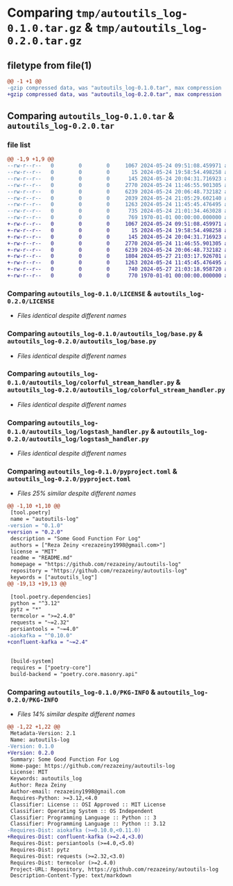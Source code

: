 # Comparing `tmp/autoutils_log-0.1.0.tar.gz` & `tmp/autoutils_log-0.2.0.tar.gz`

## filetype from file(1)

```diff
@@ -1 +1 @@
-gzip compressed data, was "autoutils_log-0.1.0.tar", max compression
+gzip compressed data, was "autoutils_log-0.2.0.tar", max compression
```

## Comparing `autoutils_log-0.1.0.tar` & `autoutils_log-0.2.0.tar`

### file list

```diff
@@ -1,9 +1,9 @@
--rw-r--r--   0        0        0     1067 2024-05-24 09:51:08.459971 autoutils_log-0.1.0/LICENSE
--rw-r--r--   0        0        0       15 2024-05-24 19:58:54.498258 autoutils_log-0.1.0/README.md
--rw-r--r--   0        0        0      145 2024-05-24 20:04:31.716923 autoutils_log-0.1.0/autoutils_log/__init__.py
--rw-r--r--   0        0        0     2770 2024-05-24 11:46:55.901305 autoutils_log-0.1.0/autoutils_log/base.py
--rw-r--r--   0        0        0     6239 2024-05-24 20:06:48.732182 autoutils_log-0.1.0/autoutils_log/colorful_stream_handler.py
--rw-r--r--   0        0        0     2039 2024-05-24 21:05:29.602140 autoutils_log-0.1.0/autoutils_log/kafka_handler.py
--rw-r--r--   0        0        0     1263 2024-05-24 11:45:45.476495 autoutils_log-0.1.0/autoutils_log/logstash_handler.py
--rw-r--r--   0        0        0      735 2024-05-24 21:01:34.463028 autoutils_log-0.1.0/pyproject.toml
--rw-r--r--   0        0        0      769 1970-01-01 00:00:00.000000 autoutils_log-0.1.0/PKG-INFO
+-rw-r--r--   0        0        0     1067 2024-05-24 09:51:08.459971 autoutils_log-0.2.0/LICENSE
+-rw-r--r--   0        0        0       15 2024-05-24 19:58:54.498258 autoutils_log-0.2.0/README.md
+-rw-r--r--   0        0        0      145 2024-05-24 20:04:31.716923 autoutils_log-0.2.0/autoutils_log/__init__.py
+-rw-r--r--   0        0        0     2770 2024-05-24 11:46:55.901305 autoutils_log-0.2.0/autoutils_log/base.py
+-rw-r--r--   0        0        0     6239 2024-05-24 20:06:48.732182 autoutils_log-0.2.0/autoutils_log/colorful_stream_handler.py
+-rw-r--r--   0        0        0     1804 2024-05-27 21:03:17.926701 autoutils_log-0.2.0/autoutils_log/kafka_handler.py
+-rw-r--r--   0        0        0     1263 2024-05-24 11:45:45.476495 autoutils_log-0.2.0/autoutils_log/logstash_handler.py
+-rw-r--r--   0        0        0      740 2024-05-27 21:03:18.958720 autoutils_log-0.2.0/pyproject.toml
+-rw-r--r--   0        0        0      770 1970-01-01 00:00:00.000000 autoutils_log-0.2.0/PKG-INFO
```

### Comparing `autoutils_log-0.1.0/LICENSE` & `autoutils_log-0.2.0/LICENSE`

 * *Files identical despite different names*

### Comparing `autoutils_log-0.1.0/autoutils_log/base.py` & `autoutils_log-0.2.0/autoutils_log/base.py`

 * *Files identical despite different names*

### Comparing `autoutils_log-0.1.0/autoutils_log/colorful_stream_handler.py` & `autoutils_log-0.2.0/autoutils_log/colorful_stream_handler.py`

 * *Files identical despite different names*

### Comparing `autoutils_log-0.1.0/autoutils_log/logstash_handler.py` & `autoutils_log-0.2.0/autoutils_log/logstash_handler.py`

 * *Files identical despite different names*

### Comparing `autoutils_log-0.1.0/pyproject.toml` & `autoutils_log-0.2.0/pyproject.toml`

 * *Files 25% similar despite different names*

```diff
@@ -1,10 +1,10 @@
 [tool.poetry]
 name = "autoutils-log"
-version = "0.1.0"
+version = "0.2.0"
 description = "Some Good Function For Log"
 authors = ["Reza Zeiny <rezazeiny1998@gmail.com>"]
 license = "MIT"
 readme = "README.md"
 homepage = "https://github.com/rezazeiny/autoutils-log"
 repository = "https://github.com/rezazeiny/autoutils-log"
 keywords = ["autoutils_log"]
@@ -19,13 +19,13 @@
 
 [tool.poetry.dependencies]
 python = "^3.12"
 pytz = "*"
 termcolor = ">=2.4.0"
 requests = "~=2.32"
 persiantools = "~=4.0"
-aiokafka = "^0.10.0"
+confluent-kafka = "~=2.4"
 
 
 [build-system]
 requires = ["poetry-core"]
 build-backend = "poetry.core.masonry.api"
```

### Comparing `autoutils_log-0.1.0/PKG-INFO` & `autoutils_log-0.2.0/PKG-INFO`

 * *Files 14% similar despite different names*

```diff
@@ -1,22 +1,22 @@
 Metadata-Version: 2.1
 Name: autoutils-log
-Version: 0.1.0
+Version: 0.2.0
 Summary: Some Good Function For Log
 Home-page: https://github.com/rezazeiny/autoutils-log
 License: MIT
 Keywords: autoutils_log
 Author: Reza Zeiny
 Author-email: rezazeiny1998@gmail.com
 Requires-Python: >=3.12,<4.0
 Classifier: License :: OSI Approved :: MIT License
 Classifier: Operating System :: OS Independent
 Classifier: Programming Language :: Python :: 3
 Classifier: Programming Language :: Python :: 3.12
-Requires-Dist: aiokafka (>=0.10.0,<0.11.0)
+Requires-Dist: confluent-kafka (>=2.4,<3.0)
 Requires-Dist: persiantools (>=4.0,<5.0)
 Requires-Dist: pytz
 Requires-Dist: requests (>=2.32,<3.0)
 Requires-Dist: termcolor (>=2.4.0)
 Project-URL: Repository, https://github.com/rezazeiny/autoutils-log
 Description-Content-Type: text/markdown
```

